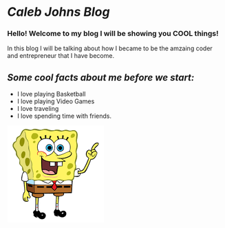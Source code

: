 # ***Caleb Johns Blog***
### Hello! Welcome to my blog I will be showing you **COOL** things!

In this blog I will be talking about how I became to be the amzaing coder and entrepreneur that I have become. 

## ***Some cool facts about me before we start:***

- I love playing Basketball
- I love playing Video Games
- I love traveling
- I love spending time with friends.

![An image of spongebob](/assets/spongebob.png)
